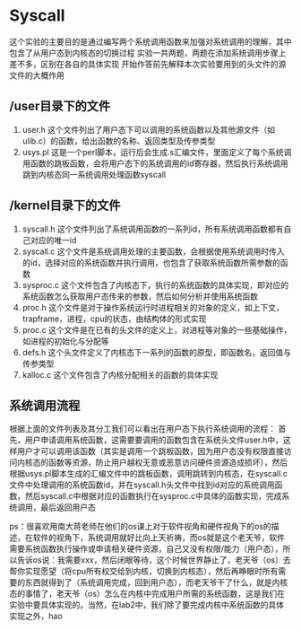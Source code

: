 # Syscall
这个实验的主要目的是通过编写两个系统调用函数来加强对系统调用的理解，其中包含了从用户态到内核态的切换过程
实验一共两题，两题在添加系统调用步骤上差不多，区别在各自的具体实现
开始作答前先解释本次实验要用到的头文件的源文件的大概作用
## /user目录下的文件
1. user.h
这个文件列出了用户态下可以调用的系统函数以及其他源文件（如ulib.c）的函数，给出函数的名称、返回类型及传参类型
2. usys.pl
这是一个perl脚本，运行后会生成.s汇编文件，里面定义了每个系统调用函数的跳板函数，会将用户态下的系统调用的id寄存器，然后执行系统调用跳到内核态同一系统调用处理函数syscall
## /kernel目录下的文件
1. syscall.h
这个文件列出了系统调用函数的一系列id，所有系统调用函数都有自己对应的唯一id
2. syscall.c
这个文件是系统调用处理的主要函数，会根据使用系统调用时传入的id，选择对应的系统函数并执行调用，也包含了获取系统函数所需参数的函数
3. sysproc.c
这个文件包含了内核态下，执行的系统函数的具体实现，即对应的系统函数怎么获取用户态传来的参数，然后如何分析并使用系统函数
4. proc.h
这个文件是对于操作系统运行时进程相关的对象的定义，如上下文，trapframe，进程，cpu的状态，由结构体的形式实现
5. proc.c
这个文件是在已有的头文件的定义上，对进程等对象的一些基础操作，如进程的初始化与分配等
6. defs.h
这个头文件定义了内核态下一系列的函数的原型，即函数名，返回值与传参类型
7. kalloc.c
这个文件包含了内核分配相关的函数的具体实现
## 系统调用流程
根据上面的文件列表及其分工我们可以看出在用户态下执行系统调用的流程：
首先，用户申请调用系统函数，这需要要调用的函数包含在系统头文件user.h中，这样用户才可以调用该函数（其实是调用一个跳板函数，因为用户态没有权限直接访问内核态的函数等资源，防止用户越权无意或恶意访问硬件资源造成损坏），然后根据usys.pl脚本生成的汇编文件中的跳板函数，调用跳转到内核态，在syscall.c文件中处理调用的系统函数id，并在syscall.h头文件中找到id对应的系统调用函数，然后syscall.c中根据对应的函数执行在sysproc.c中具体的函数实现，完成系统调用，最后返回用户态

ps：很喜欢用南大蒋老师在他们的os课上对于软件视角和硬件视角下的os的描述，在软件的视角下，系统调用就好比向上天祈祷，而os就是这个老天爷，软件需要系统函数执行操作或申请相关硬件资源，自己又没有权限/能力（用户态），所以告诉os说：我需要xxx，然后闭眼等待，这个时候世界静止了，老天爷（os）去帮你实现愿望（将cpu所有权交给到内核，切换到内核态），然后再睁眼时所有需要的东西就得到了（系统调用完成，回到用户态），而老天爷干了什么，就是内核态的事情了，老天爷（os）怎么在内核中完成用户所需的系统函数，这是我们在实验中要具体实现的。当然，在lab2中，我们除了要完成内核中系统函数的具体实现之外，hao

<!--stackedit_data:
eyJoaXN0b3J5IjpbNjg3MjM3MTI5LDE1NTI2NDA5MTMsLTEwMz
U2MzQzNzJdfQ==
-->